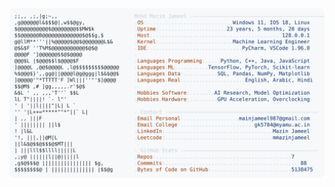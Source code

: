 <picture>
  <source srcset="https://raw.githubusercontent.com/mmazinjameel/mmazinjameel/main/dark_mode.svg?v=1745554358" media="(prefers-color-scheme: dark)">
  <img src="https://raw.githubusercontent.com/mmazinjameel/mmazinjameel/main/light_mode.svg?v=1745554358">
</picture>
